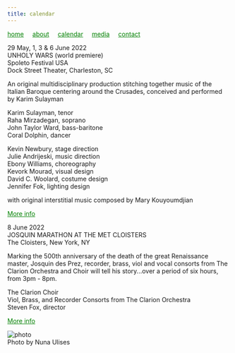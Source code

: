 ```yaml
---
title: calendar
---
```

<style>
a { color: green; } 
</style>
[home](/)&nbsp;&nbsp;&nbsp;&nbsp; [about](/about.html)&nbsp;&nbsp;&nbsp;&nbsp; [calendar](/calendar.html)&nbsp;&nbsp;&nbsp;&nbsp; [media](/media.html)&nbsp;&nbsp;&nbsp;&nbsp; [contact](/contact.html)

29 May, 1, 3 & 6 June 2022<br>
UNHOLY WARS (world premiere)<br>
Spoleto Festival USA<br>
Dock Street Theater, Charleston, SC

An original multidisciplinary production stitching together music of the Italian Baroque centering around the Crusades, conceived and performed by Karim Sulayman

Karim Sulayman, tenor<br>
Raha Mirzadegan, soprano<br>
John Taylor Ward, bass-baritone<br>
Coral Dolphin, dancer<br>

Kevin Newbury, stage direction<br>
Julie Andrijeski, music direction<br>
Ebony Williams, choreography<br>
Kevork Mourad, visual design<br>
David C. Woolard, costume design<br>
Jennifer Fok, lighting design<br>

with original interstitial music composed by Mary Kouyoumdjian

<a href="https://spoletousa.org/events/unholy-wars/">More info</a>

8 June 2022<br>
JOSQUIN MARATHON AT THE MET CLOISTERS<br>
The Cloisters, New York, NY

Marking the 500th anniversary of the death of the great Renaissance master, Josquin des Prez, recorder, brass, viol and vocal consorts from The Clarion Orchestra and Choir will tell his story...over a period of six hours, from 3pm - 8pm.

The Clarion Choir<br>
Viol, Brass, and Recorder Consorts from The Clarion Orchestra<br>
Steven Fox, director

<a href="https://clarionsociety.org/events/2021-22-season/josquin.html">More info</a>


![photo](Raha_and_palm.jpg)<br>
Photo by Nuna Ulises
